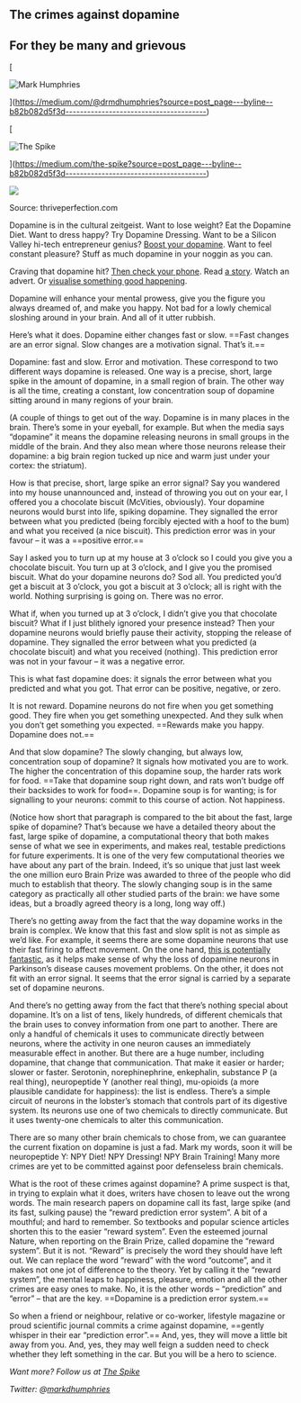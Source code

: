 ## The crimes against dopamine

## For they be many and grievous

[

![Mark Humphries](https://miro.medium.com/v2/resize:fill:88:88/1*bnKn5QJS9eD08umOHIJG1Q.jpeg)



](https://medium.com/@drmdhumphries?source=post_page---byline--b82b082d5f3d---------------------------------------)

[

![The Spike](https://miro.medium.com/v2/resize:fill:48:48/1*H6cV11b9xeYl-Q8ybx7Rmg.png)



](https://medium.com/the-spike?source=post_page---byline--b82b082d5f3d---------------------------------------)

![](https://miro.medium.com/v2/resize:fit:1400/1*yFoW88WGZO5ALlf4oPGnFQ.jpeg)

Source: thriveperfection.com

Dopamine is in the cultural zeitgeist. Want to lose weight? Eat the Dopamine Diet. Want to dress happy? Try Dopamine Dressing. Want to be a Silicon Valley hi-tech entrepreneur genius? [Boost your dopamine](http://bigthink.com/videos/steven-kotler-on-addictions-and-dopamine). Want to feel constant pleasure? Stuff as much dopamine in your noggin as you can.

Craving that dopamine hit? [Then check your phone](http://bigthink.com/videos/steven-kotler-on-addictions-and-dopamine). Read [a story](http://www.educatorstechnology.com/2014/11/the-science-of-storytelling-visually.html). Watch an advert. Or [visualise something good happening](https://medium.com/100-words-about/give-yourself-a-dopamine-hit-to-get-motivated-7003b403e572#.7p0uwo2rt).

Dopamine will enhance your mental prowess, give you the figure you always dreamed of, and make you happy. Not bad for a lowly chemical sloshing around in your brain. And all of it utter rubbish.

Here’s what it does. Dopamine either changes fast or slow. ==Fast changes are an error signal. Slow changes are a motivation signal. That’s it.==

Dopamine: fast and slow. Error and motivation. These correspond to two different ways dopamine is released. One way is a precise, short, large spike in the amount of dopamine, in a small region of brain. The other way is all the time, creating a constant, low concentration soup of dopamine sitting around in many regions of your brain.

(A couple of things to get out of the way. Dopamine is in many places in the brain. There’s some in your eyeball, for example. But when the media says “dopamine” it means the dopamine releasing neurons in small groups in the middle of the brain. And they also mean where those neurons release their dopamine: a big brain region tucked up nice and warm just under your cortex: the striatum).

How is that precise, short, large spike an error signal? Say you wandered into my house unannounced and, instead of throwing you out on your ear, I offered you a chocolate biscuit (McVities, obviously). Your dopamine neurons would burst into life, spiking dopamine. They signalled the error between what you predicted (being forcibly ejected with a hoof to the bum) and what you received (a nice biscuit). This prediction error was in your favour – it was a ==positive error.==

Say I asked you to turn up at my house at 3 o’clock so I could you give you a chocolate biscuit. You turn up at 3 o’clock, and I give you the promised biscuit. What do your dopamine neurons do? Sod all. You predicted you’d get a biscuit at 3 o’clock, you got a biscuit at 3 o’clock; all is right with the world. Nothing surprising is going on. There was no error.

What if, when you turned up at 3 o’clock, I didn’t give you that chocolate biscuit? What if I just blithely ignored your presence instead? Then your dopamine neurons would briefly pause their activity, stopping the release of dopamine. They signalled the error between what you predicted (a chocolate biscuit) and what you received (nothing). This prediction error was not in your favour – it was a negative error.

This is what fast dopamine does: it signals the error between what you predicted and what you got. That error can be positive, negative, or zero.

It is not reward. Dopamine neurons do not fire when you get something good. They fire when you get something unexpected. And they sulk when you don’t get something you expected. ==Rewards make you happy. Dopamine does not.==

And that slow dopamine? The slowly changing, but always low, concentration soup of dopamine? It signals how motivated you are to work. The higher the concentration of this dopamine soup, the harder rats work for food. ==Take that dopamine soup right down, and rats won’t budge off their backsides to work for food==. Dopamine soup is for wanting; is for signalling to your neurons: commit to this course of action. Not happiness.

(Notice how short that paragraph is compared to the bit about the fast, large spike of dopamine? That’s because we have a detailed theory about the fast, large spike of dopamine, a computational theory that both makes sense of what we see in experiments, and makes real, testable predictions for future experiments. It is one of the very few computational theories we have about any part of the brain. Indeed, it’s so unique that just last week the one million euro Brain Prize was awarded to three of the people who did much to establish that theory. The slowly changing soup is in the same category as practically all other studied parts of the brain: we have some ideas, but a broadly agreed theory is a long, long way off.)

There’s no getting away from the fact that the way dopamine works in the brain is complex. We know that this fast and slow split is not as simple as we’d like. For example, it seems there are some dopamine neurons that use their fast firing to affect movement. On the one hand, [this is potentially fantastic](https://medium.com/the-spike/a-solution-to-the-paradox-of-parkinsons-disease-fc4adbf97fe6#.x3wbpukbw), as it helps make sense of why the loss of dopamine neurons in Parkinson’s disease causes movement problems. On the other, it does not fit with an error signal. It seems that the error signal is carried by a separate set of dopamine neurons.

And there’s no getting away from the fact that there’s nothing special about dopamine. It’s on a list of tens, likely hundreds, of different chemicals that the brain uses to convey information from one part to another. There are only a handful of chemicals it uses to communicate directly between neurons, where the activity in one neuron causes an immediately measurable effect in another. But there are a huge number, including dopamine, that change that communication. That make it easier or harder; slower or faster. Serotonin, norephinephrine, enkephalin, substance P (a real thing), neuropeptide Y (another real thing), mu-opioids (a more plausible candidate for happiness): the list is endless. There’s a simple circuit of neurons in the lobster’s stomach that controls part of its digestive system. Its neurons use one of two chemicals to directly communicate. But it uses twenty-one chemicals to alter this communication.

There are so many other brain chemicals to chose from, we can guarantee the current fixation on dopamine is just a fad. Mark my words, soon it will be neuropeptide Y: NPY Diet! NPY Dressing! NPY Brain Training! Many more crimes are yet to be committed against poor defenseless brain chemicals.

What is the root of these crimes against dopamine? A prime suspect is that, in trying to explain what it does, writers have chosen to leave out the wrong words. The main research papers on dopamine call its fast, large spike (and its fast, sulking pause) the “reward prediction error system”. A bit of a mouthful; and hard to remember. So textbooks and popular science articles shorten this to the easier “reward system”. Even the esteemed journal Nature, when reporting on the Brain Prize, called dopamine the “reward system”. But it is not. “Reward” is precisely the word they should have left out. We can replace the word “reward” with the word “outcome”, and it makes not one jot of difference to the theory. Yet by calling it the “reward system”, the mental leaps to happiness, pleasure, emotion and all the other crimes are easy ones to make. No, it is the other words – “prediction” and “error” – that are the key. ==Dopamine is a prediction error system.==

So when a friend or neighbour, relative or co-worker, lifestyle magazine or proud scientific journal commits a crime against dopamine, ==gently whisper in their ear “prediction error”.== And, yes, they will move a little bit away from you. And, yes, they may well feign a sudden need to check whether they left something in the car. But you will be a hero to science.

_Want more? Follow us at_ [_The Spike_](https://medium.com/the-spike)

_Twitter: @_[_markdhumphries_](https://twitter.com/markdhumphries)